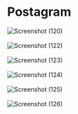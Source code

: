 # Postagram
![Screenshot (120)](https://user-images.githubusercontent.com/62560971/202131226-7c67a5fd-f8d9-409f-a994-0844a2a0a0ef.png)
<br/>
<br/>
![Screenshot (122)](https://user-images.githubusercontent.com/62560971/202131253-e9ff2fcd-0c63-4ac1-9b32-e03beed5c1cd.png)
<br/>
<br/>
![Screenshot (123)](https://user-images.githubusercontent.com/62560971/202131267-7f1e4c2a-392a-4d58-abb4-e17660f6cfde.png)
<br/>
<br/>
![Screenshot (124)](https://user-images.githubusercontent.com/62560971/202131276-1ac8cb8e-ae12-4ccf-9990-1904815287b5.png)
<br/>
<br/>
![Screenshot (125)](https://user-images.githubusercontent.com/62560971/202131284-6f1af0bd-1c9a-4a76-9685-b674e68ae089.png)
<br/>
<br/>
![Screenshot (126)](https://user-images.githubusercontent.com/62560971/202131293-b4c87ca2-73aa-4314-a6c8-f7494419d097.png)
